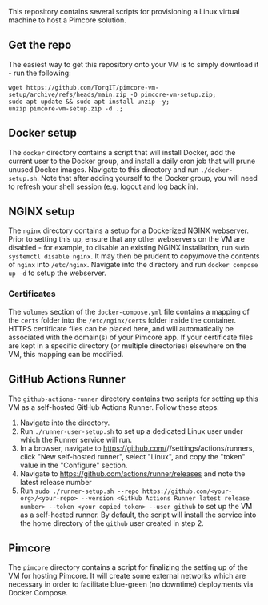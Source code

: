 This repository contains several scripts for provisioning a Linux virtual machine to host a Pimcore solution.

## Get the repo
The easiest way to get this repository onto your VM is to simply download it - run the following:
```
wget https://github.com/TorqIT/pimcore-vm-setup/archive/refs/heads/main.zip -O pimcore-vm-setup.zip;
sudo apt update && sudo apt install unzip -y;
unzip pimcore-vm-setup.zip -d .;
```

## Docker setup
The `docker` directory contains a script that will install Docker, add the current user to the Docker group, and install a daily cron job that will prune unused Docker images. Navigate to this directory and run `./docker-setup.sh`. Note that after adding yourself to the Docker group, you will need to refresh your shell session (e.g. logout and log back in).

## NGINX setup
The `nginx` directory contains a setup for a Dockerized NGINX webserver. Prior to setting this up, ensure that any other webservers on the VM are disabled - for example, to disable an existing NGINX installation, run `sudo systemctl disable nginx`. It may then be prudent to copy/move the contents of `nginx` into `/etc/nginx`. Navigate into the directory and run `docker compose up -d` to setup the webserver.

### Certificates
The `volumes` section of the `docker-compose.yml` file contains a mapping of the `certs` folder into the `/etc/nginx/certs` folder inside the container. HTTPS certificate files can be placed here, and will automatically be associated with the domain(s) of your Pimcore app. If your certificate files are kept in a specific directory (or multiple directories) elsewhere on the VM, this mapping can be modified.
 
## GitHub Actions Runner
The `github-actions-runner` directory contains two scripts for setting up this VM as a self-hosted GitHub Actions Runner. Follow these steps:
1. Navigate into the directory.
2. Run `./runner-user-setup.sh` to set up a dedicated Linux user under which the Runner service will run.
3. In a browser, navigate to https://github.com/<your-org>/<your-repo>/settings/actions/runners, click "New self-hosted runner", select "Linux", and copy the "token" value in the "Configure" section. 
4. Navigate to https://github.com/actions/runner/releases and note the latest release number
5. Run `sudo ./runner-setup.sh --repo https://github.com/<your-org>/<your-repo> --version <GitHub Actions Runner latest release number> --token <your copied token> --user github` to set up the VM as a self-hosted runner. By default, the script will install the service into the home directory of the `github` user created in step 2.

## Pimcore
The `pimcore` directory contains a script for finalizing the setting up of the VM for hosting Pimcore. It will create some external networks which are necessary in order to facilitate blue-green (no downtime) deployments via Docker Compose.
